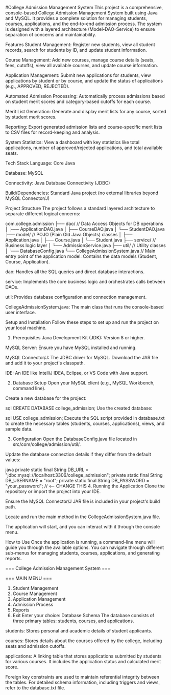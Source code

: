 #College Admission Management System
This project is a comprehensive, console-based College Admission Management System built using Java and MySQL. It provides a complete solution for managing students, courses, applications, and the end-to-end admission process. The system is designed with a layered architecture (Model-DAO-Service) to ensure separation of concerns and maintainability.

Features
Student Management: Register new students, view all student records, search for students by ID, and update student information.

Course Management: Add new courses, manage course details (seats, fees, cutoffs), view all available courses, and update course information.

Application Management: Submit new applications for students, view applications by student or by course, and update the status of applications (e.g., APPROVED, REJECTED).

Automated Admission Processing: Automatically process admissions based on student merit scores and category-based cutoffs for each course.

Merit List Generation: Generate and display merit lists for any course, sorted by student merit scores.

Reporting: Export generated admission lists and course-specific merit lists to CSV files for record-keeping and analysis.

System Statistics: View a dashboard with key statistics like total applications, number of approved/rejected applications, and total available seats.

Tech Stack
Language: Core Java

Database: MySQL

Connectivity: Java Database Connectivity (JDBC)

Build/Dependencies: Standard Java project (no external libraries beyond MySQL Connector/J)

Project Structure
The project follows a standard layered architecture to separate different logical concerns:


com.college.admission
├── dao/                  // Data Access Objects for DB operations
│   ├── ApplicationDAO.java
│   ├── CourseDAO.java
│   └── StudentDAO.java
├── model/                // POJO (Plain Old Java Objects) classes
│   ├── Application.java
│   ├── Course.java
│   └── Student.java
├── service/              // Business logic layer
│   └── AdmissionService.java
├── util/                 // Utility classes
│   └── DatabaseConfig.java
└── CollegeAdmissionSystem.java // Main entry point of the application
model: Contains the data models (Student, Course, Application).

dao: Handles all the SQL queries and direct database interactions.

service: Implements the core business logic and orchestrates calls between DAOs.

util: Provides database configuration and connection management.

CollegeAdmissionSystem.java: The main class that runs the console-based user interface.

Setup and Installation
Follow these steps to set up and run the project on your local machine.

1. Prerequisites
Java Development Kit (JDK): Version 8 or higher.

MySQL Server: Ensure you have MySQL installed and running.

MySQL Connector/J: The JDBC driver for MySQL. Download the JAR file and add it to your project's classpath.

IDE: An IDE like IntelliJ IDEA, Eclipse, or VS Code with Java support.

2. Database Setup
Open your MySQL client (e.g., MySQL Workbench, command line).

Create a new database for the project:

sql
CREATE DATABASE college_admission;
Use the created database:

sql
USE college_admission;
Execute the SQL script provided in database.txt to create the necessary tables (students, courses, applications), views, and sample data.

3. Configuration
Open the DatabaseConfig.java file located in src/com/college/admission/util/.

Update the database connection details if they differ from the default values:

java
private static final String DB_URL = "jdbc:mysql://localhost:3306/college_admission";
private static final String DB_USERNAME = "root";
private static final String DB_PASSWORD = "your_password"; // <-- CHANGE THIS
4. Running the Application
Clone the repository or import the project into your IDE.

Ensure the MySQL Connector/J JAR file is included in your project's build path.

Locate and run the main method in the CollegeAdmissionSystem.java file.

The application will start, and you can interact with it through the console menu.

How to Use
Once the application is running, a command-line menu will guide you through the available options. You can navigate through different sub-menus for managing students, courses, applications, and generating reports.


=== College Admission Management System ===

=== MAIN MENU ===
1. Student Management
2. Course Management
3. Application Management
4. Admission Process
5. Reports
6. Exit
Enter your choice:
Database Schema
The database consists of three primary tables: students, courses, and applications.

students: Stores personal and academic details of student applicants.

courses: Stores details about the courses offered by the college, including seats and admission cutoffs.

applications: A linking table that stores applications submitted by students for various courses. It includes the application status and calculated merit score.

Foreign key constraints are used to maintain referential integrity between the tables. For detailed schema information, including triggers and views, refer to the database.txt file.
